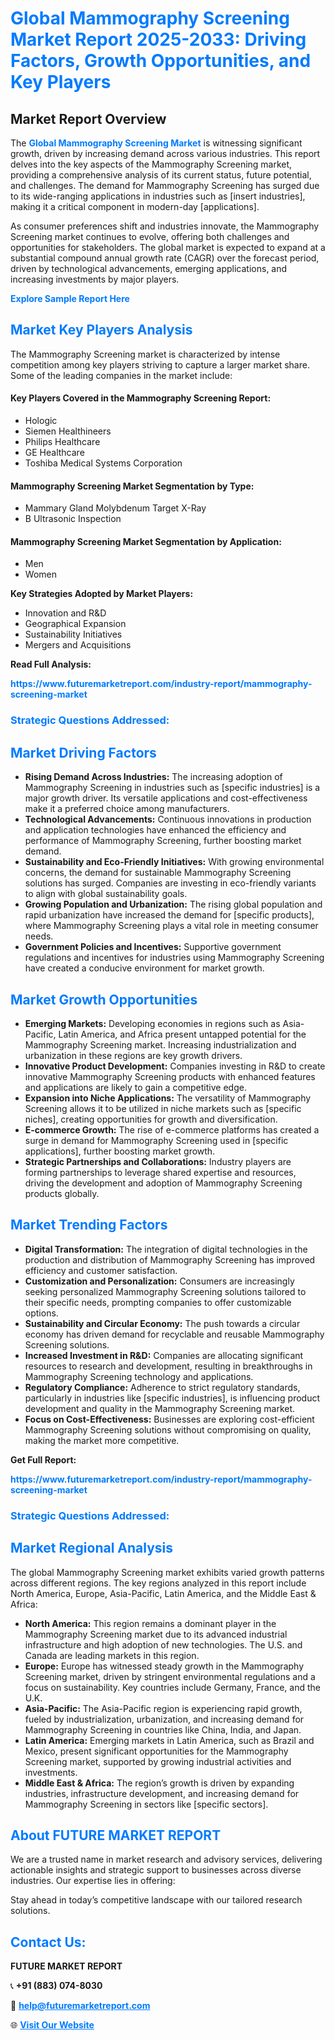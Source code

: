 <h1 style="color: #007BFF;">Global Mammography Screening Market Report 2025-2033: Driving Factors, Growth Opportunities, and Key Players</h1>

<section id="overview">
<h2>Market Report Overview</h2>
<p>The <a href="https://www.futuremarketreport.com/industry-report/mammography-screening-market" style="color: #007BFF; text-decoration: none;"><strong>Global Mammography Screening Market</strong></a> is witnessing significant growth, driven by increasing demand across various industries. This report delves into the key aspects of the Mammography Screening market, providing a comprehensive analysis of its current status, future potential, and challenges. The demand for Mammography Screening has surged due to its wide-ranging applications in industries such as [insert industries], making it a critical component in modern-day [applications].</p>
<p>As consumer preferences shift and industries innovate, the Mammography Screening market continues to evolve, offering both challenges and opportunities for stakeholders. The global market is expected to expand at a substantial compound annual growth rate (CAGR) over the forecast period, driven by technological advancements, emerging applications, and increasing investments by major players.</p>
</section>

<section id="overview">
<p><a href="https://www.futuremarketreport.com/request-sample/reportId=85466" style="color: #007BFF; text-decoration: none;"><strong>Explore Sample Report Here</strong></a></p>
</section>

<section id="key-players">
<h2 style="color: #007BFF;">Market Key Players Analysis</h2>
<p>The Mammography Screening market is characterized by intense competition among key players striving to capture a larger market share. Some of the leading companies in the market include:</p>
<h4>Key Players Covered in the Mammography Screening Report:</h4>
<ul><li>Hologic</li><li>Siemen Healthineers</li><li>Philips Healthcare</li><li>GE Healthcare</li><li>Toshiba Medical Systems Corporation</li></ul>
<h4>Mammography Screening Market Segmentation by Type:</h4>
<ul><li>Mammary Gland Molybdenum Target X-Ray</li><li>B Ultrasonic Inspection</li></ul>

<h4>Mammography Screening Market Segmentation by Application:</h4>
<ul><li>Men</li><li>Women</li></ul>
<p><strong>Key Strategies Adopted by Market Players:</strong></p>
<ul>
<li>Innovation and R&D</li>
<li>Geographical Expansion</li>
<li>Sustainability Initiatives</li>
<li>Mergers and Acquisitions</li>
</ul>
</section>

<section>
<p><strong>Read Full Analysis: </strong></p><a href="https://www.futuremarketreport.com/industry-report/mammography-screening-market" style="color: #007BFF; text-decoration: none;"><strong>https://www.futuremarketreport.com/industry-report/mammography-screening-market</strong></a>
<h3 style="color: #007BFF;">Strategic Questions Addressed:</h3>
</section>

<section id="driving-factors">
<h2 style="color: #007BFF;">Market Driving Factors</h2>
<ul>
<li><strong>Rising Demand Across Industries:</strong> The increasing adoption of Mammography Screening in industries such as [specific industries] is a major growth driver. Its versatile applications and cost-effectiveness make it a preferred choice among manufacturers.</li>
<li><strong>Technological Advancements:</strong> Continuous innovations in production and application technologies have enhanced the efficiency and performance of Mammography Screening, further boosting market demand.</li>
<li><strong>Sustainability and Eco-Friendly Initiatives:</strong> With growing environmental concerns, the demand for sustainable Mammography Screening solutions has surged. Companies are investing in eco-friendly variants to align with global sustainability goals.</li>
<li><strong>Growing Population and Urbanization:</strong> The rising global population and rapid urbanization have increased the demand for [specific products], where Mammography Screening plays a vital role in meeting consumer needs.</li>
<li><strong>Government Policies and Incentives:</strong> Supportive government regulations and incentives for industries using Mammography Screening have created a conducive environment for market growth.</li>
</ul>
</section>

<section id="growth-opportunities">
<h2 style="color: #007BFF;">Market Growth Opportunities</h2>
<ul>
<li><strong>Emerging Markets:</strong> Developing economies in regions such as Asia-Pacific, Latin America, and Africa present untapped potential for the Mammography Screening market. Increasing industrialization and urbanization in these regions are key growth drivers.</li>
<li><strong>Innovative Product Development:</strong> Companies investing in R&D to create innovative Mammography Screening products with enhanced features and applications are likely to gain a competitive edge.</li>
<li><strong>Expansion into Niche Applications:</strong> The versatility of Mammography Screening allows it to be utilized in niche markets such as [specific niches], creating opportunities for growth and diversification.</li>
<li><strong>E-commerce Growth:</strong> The rise of e-commerce platforms has created a surge in demand for Mammography Screening used in [specific applications], further boosting market growth.</li>
<li><strong>Strategic Partnerships and Collaborations:</strong> Industry players are forming partnerships to leverage shared expertise and resources, driving the development and adoption of Mammography Screening products globally.</li>
</ul>
</section>

<section id="trending-factors">
<h2 style="color: #007BFF;">Market Trending Factors</h2>
<ul>
<li><strong>Digital Transformation:</strong> The integration of digital technologies in the production and distribution of Mammography Screening has improved efficiency and customer satisfaction.</li>
<li><strong>Customization and Personalization:</strong> Consumers are increasingly seeking personalized Mammography Screening solutions tailored to their specific needs, prompting companies to offer customizable options.</li>
<li><strong>Sustainability and Circular Economy:</strong> The push towards a circular economy has driven demand for recyclable and reusable Mammography Screening solutions.</li>
<li><strong>Increased Investment in R&D:</strong> Companies are allocating significant resources to research and development, resulting in breakthroughs in Mammography Screening technology and applications.</li>
<li><strong>Regulatory Compliance:</strong> Adherence to strict regulatory standards, particularly in industries like [specific industries], is influencing product development and quality in the Mammography Screening market.</li>
<li><strong>Focus on Cost-Effectiveness:</strong> Businesses are exploring cost-efficient Mammography Screening solutions without compromising on quality, making the market more competitive.</li>
</ul>
</section>

<section>
<p><strong>Get Full Report: </strong></p><a href="https://www.futuremarketreport.com/industry-report/mammography-screening-market" style="color: #007BFF; text-decoration: none;"><strong>https://www.futuremarketreport.com/industry-report/mammography-screening-market</strong></a>
<h3 style="color: #007BFF;">Strategic Questions Addressed:</h3>
</section>


<section id="regional-analysis">
<h2 style="color: #007BFF;">Market Regional Analysis</h2>
<p>The global Mammography Screening market exhibits varied growth patterns across different regions. The key regions analyzed in this report include North America, Europe, Asia-Pacific, Latin America, and the Middle East & Africa:</p>
<ul>
<li><strong>North America:</strong> This region remains a dominant player in the Mammography Screening market due to its advanced industrial infrastructure and high adoption of new technologies. The U.S. and Canada are leading markets in this region.</li>
<li><strong>Europe:</strong> Europe has witnessed steady growth in the Mammography Screening market, driven by stringent environmental regulations and a focus on sustainability. Key countries include Germany, France, and the U.K.</li>
<li><strong>Asia-Pacific:</strong> The Asia-Pacific region is experiencing rapid growth, fueled by industrialization, urbanization, and increasing demand for Mammography Screening in countries like China, India, and Japan.</li>
<li><strong>Latin America:</strong> Emerging markets in Latin America, such as Brazil and Mexico, present significant opportunities for the Mammography Screening market, supported by growing industrial activities and investments.</li>
<li><strong>Middle East & Africa:</strong> The region’s growth is driven by expanding industries, infrastructure development, and increasing demand for Mammography Screening in sectors like [specific sectors].</li>
</ul>
</section>

<footer>
<h2 style="color: #007BFF;">About FUTURE MARKET REPORT</h2>
<p>We are a trusted name in market research and advisory services, delivering actionable insights and strategic support to businesses across diverse industries. Our expertise lies in offering:</p>

<p>Stay ahead in today’s competitive landscape with our tailored research solutions.</p>

<h2 style="color: #007BFF;">Contact Us:</h2>
<p><strong>FUTURE MARKET REPORT</strong></p>
<p>📞 <strong>+91 (883) 074-8030</strong></p>
<p>📧 <strong><a href="mailto:help@futuremarketreport.com" style="color: #007BFF;">help@futuremarketreport.com</a></strong></p>
<p>🌐 <strong><a href="https://www.futuremarketreport.com/" style="color: #007BFF;">Visit Our Website</a></strong></p>
</footer>